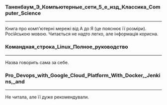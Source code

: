 ### Таненбаум_Э_Компьютерные_сети_5_е_изд_Классика_Computer_Science
---
Книга про комп'ютерні мережі від А до Я (це пояснює її розміри). Російською мовою. Читається не надто легко, але інформація корисна.  
  
  
### Командная_строка_Linux_Полное_руководство
---
Назва говорить сама за себе.  
  
  
### Pro_Devops_with_Google_Cloud_Platform_With_Docker,_Jenkins,_and
---
Не читала, але її дуже рекомендували.  

